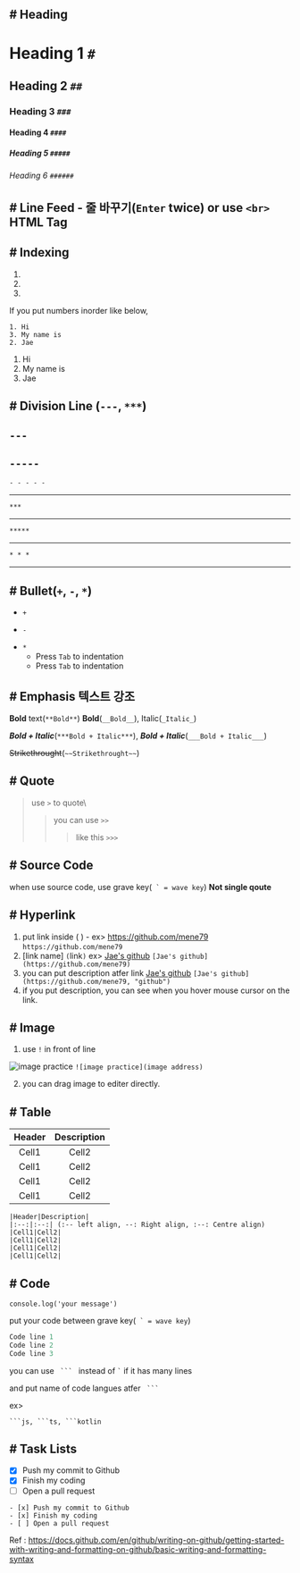## # Heading

# Heading 1 `#`
## Heading 2 `##`
### Heading 3 `###`
#### Heading 4 `####`
##### Heading 5 `#####`
###### Heading 6 `######`

## # Line Feed - 줄 바꾸기(`Enter` twice) or use `<br>` HTML Tag

## # Indexing
1.
2.
3.

If you put numbers inorder like below,

```
1. Hi
3. My name is
2. Jae
```

<Result>
  
1. Hi
3. My name is
2. Jae


## # Division Line (`---`, `***`)

`---`
---

`-----`
-----


`- - - - -`
- - - - -

`***`
***

`*****`
*****

`* * *`
* * *

## # Bullet(`+`, `-`, `*`)

+ `+`
- `-`
* `*`
  * Press `Tab` to indentation
  * Press `Tab` to indentation

## # Emphasis 텍스트 강조

**Bold** text(`**Bold**`) __Bold__(`__Bold__`), Italic(`_Italic_`)

***Bold + Italic***(`***Bold + Italic***`), ___Bold + Italic___(`___Bold + Italic___`)
  
~~Strikethrought~~(`~~Strikethrought~~`)

## # Quote

> use `>` to quote\
>> you can use `>>`
>>> like this `>>>`

## # Source Code

when use source code, use grave key(<Code> ` = wave key</Code>) **Not single qoute**
  
## # Hyperlink

1. put link inside ( ) - ex> <https://github.com/mene79> `https://github.com/mene79`
2. [link name] `(`link`)` ex> [Jae's github](https://github.com/mene79) `[Jae's github](https://github.com/mene79)`
3. you can put description atfer link [Jae's github](https://github.com/mene79, "github") `[Jae's github](https://github.com/mene79, "github")`
4. if you put description, you can see when you hover mouse cursor on the link.

## # Image

1. use `!` in front of line
  
![image practice](https://avatars.githubusercontent.com/u/9919?s=200&v=4) `![image practice](image address)`

2. you can drag image to editer directly.
  
## # Table
 
|Header|Description|
|:--:|:--:|
|Cell1|Cell2|
|Cell1|Cell2|
|Cell1|Cell2|
|Cell1|Cell2|
  
```
|Header|Description|
|:--:|:--:| (:-- left align, --: Right align, :--: Centre align)
|Cell1|Cell2|
|Cell1|Cell2|
|Cell1|Cell2|
|Cell1|Cell2|
```
  
## # Code

`console.log('your message')`

put your code between grave key(<Code> ` = wave key</Code>)
  
```js
Code line 1
Code line 2
Code line 3
```
  you can use <Code> ``` </Code> instead of <Code>`</Code> if it has many lines

and put name of code langues atfer <Code> ``` </Code>
  

ex>
```
```js, ```ts, ```kotlin
```
  
## # Task Lists

- [x] Push my commit to Github
- [x] Finish my coding
- [ ] Open a pull request

```
- [x] Push my commit to Github
- [x] Finish my coding
- [ ] Open a pull request
```

Ref : https://docs.github.com/en/github/writing-on-github/getting-started-with-writing-and-formatting-on-github/basic-writing-and-formatting-syntax
